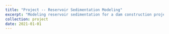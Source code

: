 ```yaml
---
title: "Project -- Reservoir Sedimentation Modeling"
excerpt: "Modeling reservoir sedimentation for a dam construction project (proposed) <br/><img src='/images/reservoir.jpg'>"
collection: project
date: 2021-01-01
---
```



